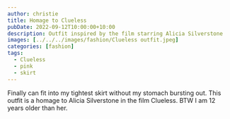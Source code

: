 ```yaml
---
author: christie
title: Homage to Clueless
pubDate: 2022-09-12T10:00:00+10:00
description: Outfit inspired by the film starring Alicia Silverstone
images: [../../../images/fashion/Clueless outfit.jpeg]
categories: [fashion]
tags:
  - Clueless
  - pink
  - skirt
---
```


Finally can fit into my tightest skirt without my stomach bursting out. This outfit is a homage to Alicia Silverstone in the film Clueless. BTW I am 12 years older than her.
